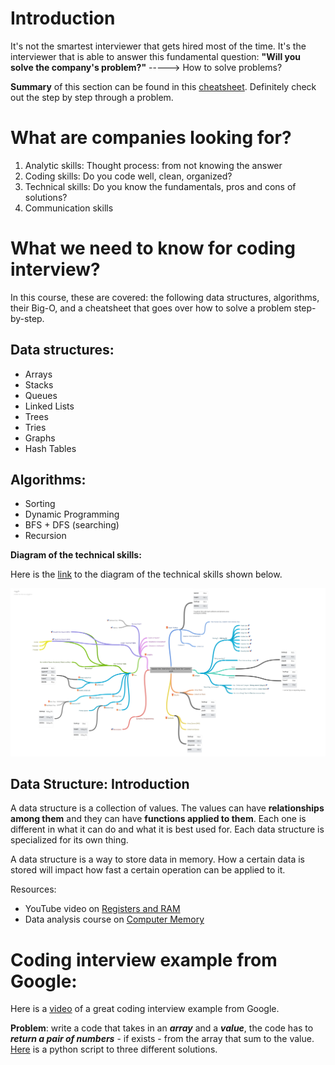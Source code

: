 # Introduction

It's not the smartest interviewer that gets hired most of the time. It's the interviewer that is able to answer this fundamental question: **"Will you solve the company's problem?"** -----> How to solve problems?

**Summary** of this section can be found in this [cheatsheet](cheatsheet.pdf). Definitely check out the step by step through a problem. 

# What are companies looking for?

1. Analytic skills: Thought process: from not knowing the answer
2. Coding skills: Do you code well, clean, organized?
3. Technical skills: Do you know the fundamentals, pros and cons of solutions?
4. Communication skills

# What we need to know for coding interview?

In this course, these are covered: the following data structures, algorithms, their Big-O, and a cheatsheet that goes over how to solve a problem step-by-step.
## Data structures:
- Arrays
- Stacks
- Queues
- Linked Lists
- Trees
- Tries
- Graphs
- Hash Tables

## Algorithms:
- Sorting
- Dynamic Programming
- BFS + DFS (searching)
- Recursion

**Diagram of the technical skills:**

Here is the [link](https://coggle.it/diagram/W5E5tqYlrXvFJPsq/t/master-the-interview-click-here-for-course-link) to the diagram of the technical skills shown below.

![Technical_interview_pic](Technical_interview.png)

## Data Structure: Introduction

A data structure is a collection of values. The values can have **relationships among them** and they can have **functions applied to them**. Each one is different in what it can do and what it is best used for. Each data structure is specialized for its own thing.  

A data structure is a way to store data in memory. How a certain data is stored will impact how fast a certain operation can be applied to it.

Resources: 
- YouTube video on [Registers and RAM](https://www.youtube.com/watch?v=fpnE6UAfbtU)
- Data analysis course on [Computer Memory](https://statmath.wu.ac.at/courses/data-analysis/itdtHTML/node55.html)

# Coding interview example from Google:

Here is a [video](https://www.youtube.com/watch?v=XKu_SEDAykw) of a great coding interview example from Google. 

**Problem**: write a code that takes in an ***array*** and a ***value***, the code has to ***return a pair of numbers*** - if exists - from the array that sum to the value. [Here](GoogleInterview.py) is a python script to three different solutions.

